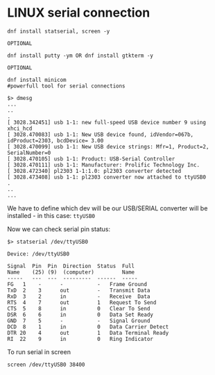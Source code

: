 # LINUX serial connection

```shell
dnf install statserial, screen -y

OPTIONAL

dnf install putty -ym OR dnf install gtkterm -y

OPTIONAL

dnf install minicom
#powerfull tool for serial connections

```

```shell
$> dmesg
...
..
.
[ 3028.342451] usb 1-1: new full-speed USB device number 9 using xhci_hcd
[ 3028.470083] usb 1-1: New USB device found, idVendor=067b, idProduct=2303, bcdDevice= 3.00
[ 3028.470099] usb 1-1: New USB device strings: Mfr=1, Product=2, SerialNumber=0
[ 3028.470105] usb 1-1: Product: USB-Serial Controller
[ 3028.470111] usb 1-1: Manufacturer: Prolific Technology Inc.
[ 3028.472340] pl2303 1-1:1.0: pl2303 converter detected
[ 3028.473408] usb 1-1: pl2303 converter now attached to ttyUSB0
.
..
...

```


We have to define which dev will be our USB/SERIAL converter will be installed - in this case: `ttyUSB0`

Now we can check serial pin status:
```shell
$> statserial /dev/ttyUSB0

Device: /dev/ttyUSB0

Signal  Pin  Pin  Direction  Status  Full
Name    (25) (9)  (computer)         Name
-----   ---  ---  ---------  ------  -----
FG	 1    -      -           -   Frame Ground
TxD	 2    3      out         -   Transmit Data
RxD	 3    2      in          -   Receive  Data
RTS	 4    7      out         1   Request To Send
CTS	 5    8      in          0   Clear To Send
DSR	 6    6      in          0   Data Set Ready
GND	 7    5      -           -   Signal Ground
DCD	 8    1      in          0   Data Carrier Detect
DTR 20    4      out         1   Data Terminal Ready
RI	22    9      in          0   Ring Indicator
```

To run serial in screen

```shell
screen /dev/ttyUSB0 38400
```

